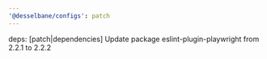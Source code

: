 ```yaml
---
'@desselbane/configs': patch
---
```


deps: [patch|dependencies] Update package eslint-plugin-playwright from 2.2.1 to 2.2.2
